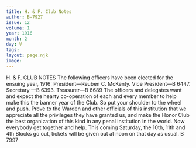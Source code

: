 ```yaml
---
title: H. & F. Club Notes
author: B-7927
issue: 12
volume: 1
year: 1916
month: 2
day: V
tags:
layout: page.njk
image:
---
```

H. & F. CLUB NOTES    The following officers have been elected for the ensuing year, 1916:    President—Reuben C. McKenty.    Vice President—B 6447.    Secretary —B 6393.    Treasurer—B 6689      The officers and delegates want and expect the hearty co-operation of each and every member to help make this the banner year of the Club. So put your shoulder to the wheel and push. Prove to the Warden and other officials of this institution that we appreciate all the privileges they have granted us, and make the Honor Club the best organization of this kind in any penal institution in the world. Now everybody get together and help.       This coming Saturday, the 10th, 11th and 4th Blocks go out, tickets will be given out at noon on that day as usual. B 7997 


